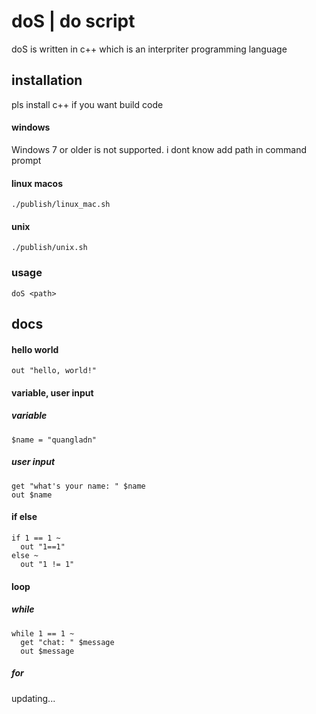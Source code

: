 # doS | do script

doS is written in c++ which is an interpriter programming language

## installation
pls install c++ if you want build code

#### windows
Windows 7 or older is not supported.
i dont know add path in command prompt

#### linux macos
```
./publish/linux_mac.sh
```

#### unix
```
./publish/unix.sh
```

### usage
```
doS <path>
```

## docs

#### hello world
```
out "hello, world!"
```

#### variable, user input

##### variable
```
$name = "quangladn"
```

##### user input
```
get "what's your name: " $name
out $name
```

#### if else
```
if 1 == 1 ~
  out "1==1"
else ~
  out "1 != 1"
```
#### loop

##### while
```
while 1 == 1 ~
  get "chat: " $message
  out $message
```

##### for
updating...

